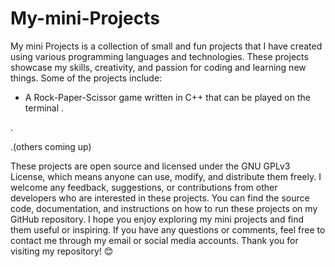 # My-mini-Projects
My mini Projects is a collection of small and fun projects that I have created using various programming languages and technologies. These projects showcase my skills, creativity, and passion for coding and learning new things. Some of the projects include:

- A Rock-Paper-Scissor game written in C++ that can be played on the terminal
.

.

.(others coming up)

These projects are open source and licensed under the GNU GPLv3 License, which means anyone can use, modify, and distribute them freely. I welcome any feedback, suggestions, or contributions from other developers who are interested in these projects. You can find the source code, documentation, and instructions on how to run these projects on my GitHub repository.
I hope you enjoy exploring my mini projects and find them useful or inspiring. If you have any questions or comments, feel free to contact me through my email or social media accounts. Thank you for visiting my repository! 😊

